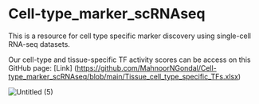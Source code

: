 # Cell-type_marker_scRNAseq

This is a resource for cell type specific marker discovery using single-cell RNA-seq datasets. 

Our cell-type and tissue-specific TF activity scores can be access on this GitHub page: [Link] (https://github.com/MahnoorNGondal/Cell-type_marker_scRNAseq/blob/main/Tissue_cell_type_specific_TFs.xlsx)

![Untitled (5)](https://github.com/user-attachments/assets/ce269cd8-2195-4c06-a0f5-a4acdb6afafe)
